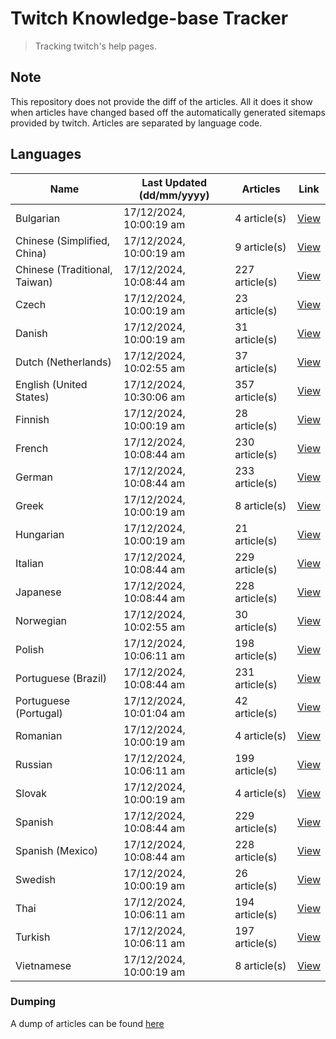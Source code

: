 # Twitch Knowledge-base Tracker
> Tracking twitch's help pages. 

## Note
This repository does not provide the diff of the articles. All it does it show when articles have changed based
off the automatically generated sitemaps provided by twitch. Articles are separated by language code.

## Languages

| Name                          | Last Updated (dd/mm/yyyy) | Articles       | Link                   |
|-------------------------------|---------------------------|----------------|------------------------|
| Bulgarian                     | 17/12/2024, 10:00:19 am   | 4 article(s)   | [View](docs/bg.md)     |
| Chinese (Simplified, China)   | 17/12/2024, 10:00:19 am   | 9 article(s)   | [View](docs/zh_CN.md)  |
| Chinese (Traditional, Taiwan) | 17/12/2024, 10:08:44 am   | 227 article(s) | [View](docs/zh_TW.md)  |
| Czech                         | 17/12/2024, 10:00:19 am   | 23 article(s)  | [View](docs/cs.md)     |
| Danish                        | 17/12/2024, 10:00:19 am   | 31 article(s)  | [View](docs/da.md)     |
| Dutch (Netherlands)           | 17/12/2024, 10:02:55 am   | 37 article(s)  | [View](docs/nl_NL.md)  |
| English (United States)       | 17/12/2024, 10:30:06 am   | 357 article(s) | [View](docs/en_US.md)  |
| Finnish                       | 17/12/2024, 10:00:19 am   | 28 article(s)  | [View](docs/fi.md)     |
| French                        | 17/12/2024, 10:08:44 am   | 230 article(s) | [View](docs/fr.md)     |
| German                        | 17/12/2024, 10:08:44 am   | 233 article(s) | [View](docs/de.md)     |
| Greek                         | 17/12/2024, 10:00:19 am   | 8 article(s)   | [View](docs/el.md)     |
| Hungarian                     | 17/12/2024, 10:00:19 am   | 21 article(s)  | [View](docs/hu.md)     |
| Italian                       | 17/12/2024, 10:08:44 am   | 229 article(s) | [View](docs/it.md)     |
| Japanese                      | 17/12/2024, 10:08:44 am   | 228 article(s) | [View](docs/ja.md)     |
| Norwegian                     | 17/12/2024, 10:02:55 am   | 30 article(s)  | [View](docs/no.md)     |
| Polish                        | 17/12/2024, 10:06:11 am   | 198 article(s) | [View](docs/pl.md)     |
| Portuguese (Brazil)           | 17/12/2024, 10:08:44 am   | 231 article(s) | [View](docs/pt_BR.md)  |
| Portuguese (Portugal)         | 17/12/2024, 10:01:04 am   | 42 article(s)  | [View](docs/pt_PT.md)  |
| Romanian                      | 17/12/2024, 10:00:19 am   | 4 article(s)   | [View](docs/ro.md)     |
| Russian                       | 17/12/2024, 10:06:11 am   | 199 article(s) | [View](docs/ru.md)     |
| Slovak                        | 17/12/2024, 10:00:19 am   | 4 article(s)   | [View](docs/sk.md)     |
| Spanish                       | 17/12/2024, 10:08:44 am   | 229 article(s) | [View](docs/es.md)     |
| Spanish (Mexico)              | 17/12/2024, 10:08:44 am   | 228 article(s) | [View](docs/es_MX.md)  |
| Swedish                       | 17/12/2024, 10:00:19 am   | 26 article(s)  | [View](docs/sv.md)     |
| Thai                          | 17/12/2024, 10:06:11 am   | 194 article(s) | [View](docs/th.md)     |
| Turkish                       | 17/12/2024, 10:06:11 am   | 197 article(s) | [View](docs/tr.md)     |
| Vietnamese                    | 17/12/2024, 10:00:19 am   | 8 article(s)   | [View](docs/vi.md)     |

### Dumping
A dump of articles can be found [here](docs/RAW.md)
